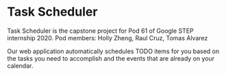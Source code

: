 # Task Scheduler

Task Scheduler is the capstone project for Pod 61 of Google STEP internship 2020.
Pod members: Holly Zheng, Raul Cruz, Tomas Alvarez

Our web application automatically schedules TODO items for you based on the tasks you need to accomplish and the events that are already on your calendar. 
